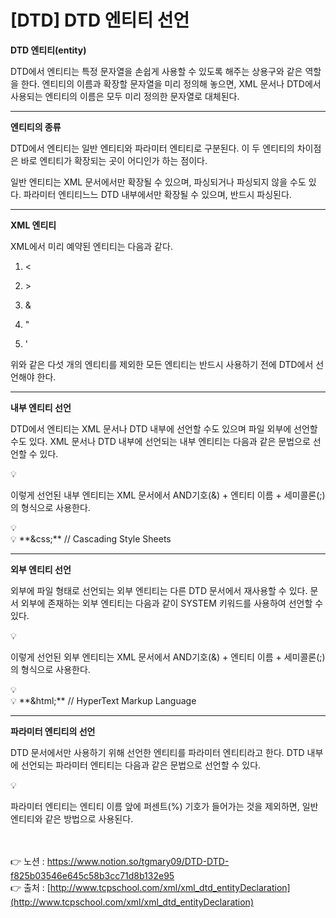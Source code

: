 # [**DTD] DTD 엔티티 선언**

**DTD 엔티티(entity)**

DTD에서 엔티티는 특정 문자열을 손쉽게 사용할 수 있도록 해주는 상용구와 같은 역할을 한다.
엔티티의 이름과 확장할 문자열을 미리 정의해 놓으면, XML 문서나 DTD에서 사용되는 엔티티의
이름은 모두 미리 정의한 문자열로 대체된다.

---

**엔티티의 종류**

DTD에서 엔티티는 일반 엔티티와 파라미터 엔티티로 구분된다.
이 두 엔티티의 차이점은 바로 엔티티가 확장되는 곳이 어디인가 하는 점이다.

일반 엔티티는 XML 문서에서만 확장될 수 있으며, 파싱되거나 파싱되지 않을 수도 있다.
파라미터 엔티티느느 DTD 내부에서만 확장될 수 있으며, 반드시 파싱된다.

---

**XML 엔티티**

XML에서 미리 예약된 엔티티는 다음과 같다.

1. &lt;

2. &gt;

3. &amp;

4. &quot;

5. &apos;

위와 같은 다섯 개의 엔티티를 제외한 모든 엔티티는 반드시 사용하기 전에 DTD에서 선언해야 한다.

---

**내부 엔티티 선언**

DTD에서 엔티티는 XML 문서나 DTD 내부에 선언할 수도 있으며 파일 외부에 선언할 수도 있다.
XML 문서나 DTD 내부에 선언되는 내부 엔티티는 다음과 같은 문법으로 선언할 수 있다.

<aside>
💡 <!ENTITY 엔티티이름 "엔티티값">

</aside>

이렇게 선언된 내부 엔티티는 XML 문서에서 AND기호(&) + 엔티티 이름 + 세미콜론(;)의 형식으로 사용한다.

<aside>
💡 <!ENTITY css "Cascading Style Sheets">

</aside>

<aside>
💡 <lecture>**&css;** </lecture> // <lecture>Cascading Style Sheets<lecture>

</aside>

---

**외부 엔티티 선언**

외부에 파일 형태로 선언되는 외부 엔티티는 다른 DTD 문서에서 재사용할 수 있다.
문서 외부에 존재하는 외부 엔티티는 다음과 같이 SYSTEM 키워드를 사용하여 선언할 수 있다.

<aside>
💡 <!ENTITY 엔티티이름 SYSTEM "URI또는URL">

</aside>

이렇게 선언된 외부 엔티티는 XML 문서에서 AND기호(&) + 엔티티 이름 + 세미콜론(;)의 형식으로
사용한다.

<aside>
💡 <!ENTITY html SYSTEM "[http://codingsam.com/xml/html.dtd](http://codingsam.com/xml/html.dtd)">

</aside>

<aside>
💡 <lecture>**&html;**</lecture> // <lecture>HyperText Markup Language<lecture>

</aside>

---

**파라미터 엔티티의 선언**

DTD 문서에서만 사용하기 위해 선언한 엔티티를 파라미터 엔티티라고 한다.
DTD 내부에 선언되는 파라미터 엔티티는 다음과 같은 문법으로 선언할 수 있다.

<aside>
💡 <!ENTITY %엔티티이름 "엔티티값">

</aside>

파라미터 엔티티는 엔티티 이름 앞에 퍼센트(%) 기호가 들어가는 것을 제외하면,
일반 엔티티와 같은 방법으로 사용된다.

<br><br>
👉 노션 : https://www.notion.so/tgmary09/DTD-DTD-f825b03546e645c58b3cc71d8b132e95
<br>
👉 출처 : [http://www.tcpschool.com/xml/xml_dtd_entityDeclaration](http://www.tcpschool.com/xml/xml_dtd_entityDeclaration)
